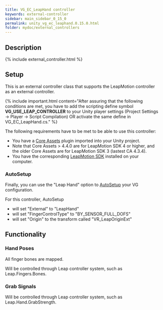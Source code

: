 ```yaml
---
title: VG_EC_LeapHand controller
keywords: external-controller
sidebar: main_sidebar_0_15_0
permalink: unity_vg_ec_leaphand.0.15.0.html
folder: mydoc/external_controllers
---
```


## Description

{% include external_controller.html %}

## Setup 

This is an external controller class that supports the LeapMotion controller as an external controller.

{% include important.html content="After assuring that the following conditions are met, you have to add the scripting define symbol **VG_USE_LEAP_CONTROLLER** to your Unity player settings (Project Settings → Player → Script Compilation) OR activate the same define in VG_EC_LeapHand.cs." %}

The following requirements have to be met to be able to use this controller:

 * You have a [Core Assets](https://developer.leapmotion.com/releases) plugin imported into your Unity project.
 * Note that Core Assets > 4.4.0 are for LeapMotion SDK 4 or higher, and the older Core Assets are for LeapMotion SDK 3 (lastest CA 4.3.4).
 * You have the corresponding [LeapMotion SDK](https://developer.leapmotion.com/sdk-leap-motion-controller/) installed on your computer.

### AutoSetup

Finally, you can use the "Leap Hand" option to [AutoSetup](unity_component_myvirtualgrasp.0.15.0.html#autosetup) your VG configuration.
 
For this controller, AutoSetup 

* will set "External" to "LeapHand"
* will set "FingerControlType" to "BY_SENSOR_FULL_DOFS"
* will set "Origin" to the transform called "VR_LeapOriginExt"

## Functionality

### Hand Poses
All finger bones are mapped.

Will be controlled through Leap controller system, such as Leap.Fingers.Bones.

### Grab Signals
Will be controlled through Leap controller system, such as Leap.Hand.GrabStrength.
